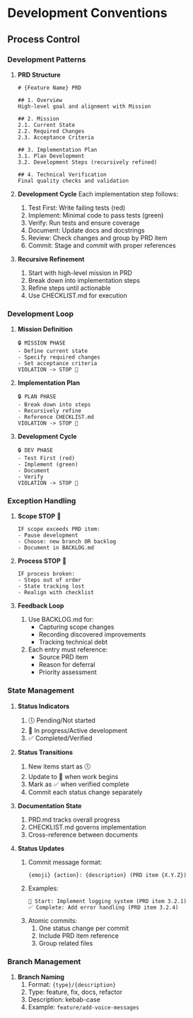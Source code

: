 # Development Conventions

## Process Control

### Development Patterns
1. **PRD Structure**
   ```
   # {Feature Name} PRD
   
   ## 1. Overview
   High-level goal and alignment with Mission
   
   ## 2. Mission
   2.1. Current State
   2.2. Required Changes
   2.3. Acceptance Criteria
   
   ## 3. Implementation Plan
   3.1. Plan Development
   3.2. Development Steps (recursively refined)
   
   ## 4. Technical Verification
   Final quality checks and validation
   ```

2. **Development Cycle**
   Each implementation step follows:
   1. Test First: Write failing tests (red)
   2. Implement: Minimal code to pass tests (green)
   3. Verify: Run tests and ensure coverage
   4. Document: Update docs and docstrings
   5. Review: Check changes and group by PRD item
   6. Commit: Stage and commit with proper references

3. **Recursive Refinement**
   1. Start with high-level mission in PRD
   2. Break down into implementation steps
   3. Refine steps until actionable
   4. Use CHECKLIST.md for execution

### Development Loop
1. **Mission Definition**
   ```
   🔒 MISSION PHASE
   - Define current state
   - Specify required changes
   - Set acceptance criteria
   VIOLATION -> STOP 🛑
   ```

2. **Implementation Plan**
   ```
   🔒 PLAN PHASE
   - Break down into steps
   - Recursively refine
   - Reference CHECKLIST.md
   VIOLATION -> STOP 🛑
   ```

3. **Development Cycle**
   ```
   🔒 DEV PHASE
   - Test First (red)
   - Implement (green)
   - Document
   - Verify
   VIOLATION -> STOP 🛑
   ```

### Exception Handling
1. **Scope STOP** 🛑
   ```
   IF scope exceeds PRD item:
   - Pause development
   - Choose: new branch OR backlog
   - Document in BACKLOG.md
   ```

2. **Process STOP** 🛑
   ```
   IF process broken:
   - Steps out of order
   - State tracking lost
   - Realign with checklist
   ```

3. **Feedback Loop**
   1. Use BACKLOG.md for:
      - Capturing scope changes
      - Recording discovered improvements
      - Tracking technical debt
   2. Each entry must reference:
      - Source PRD item
      - Reason for deferral
      - Priority assessment

### State Management
1. **Status Indicators**
   1. 🕔 Pending/Not started
   2. 👷 In progress/Active development
   3. ✅ Completed/Verified

2. **Status Transitions**
   1. New items start as 🕔
   2. Update to 👷 when work begins
   3. Mark as ✅ when verified complete
   4. Commit each status change separately

3. **Documentation State**
   1. PRD.md tracks overall progress
   2. CHECKLIST.md governs implementation
   3. Cross-reference between documents

4. **Status Updates**
   1. Commit message format:
      ```
      {emoji} {action}: {description} (PRD item {X.Y.Z})
      ```
   2. Examples:
      ```
      👷 Start: Implement logging system (PRD item 3.2.1)
      ✅ Complete: Add error handling (PRD item 3.2.4)
      ```
   3. Atomic commits:
      1. One status change per commit
      2. Include PRD item reference
      3. Group related files

### Branch Management
1. **Branch Naming**
   1. Format: `{type}/{description}`
   2. Type: feature, fix, docs, refactor
   3. Description: kebab-case
   4. Example: `feature/add-voice-messages` 